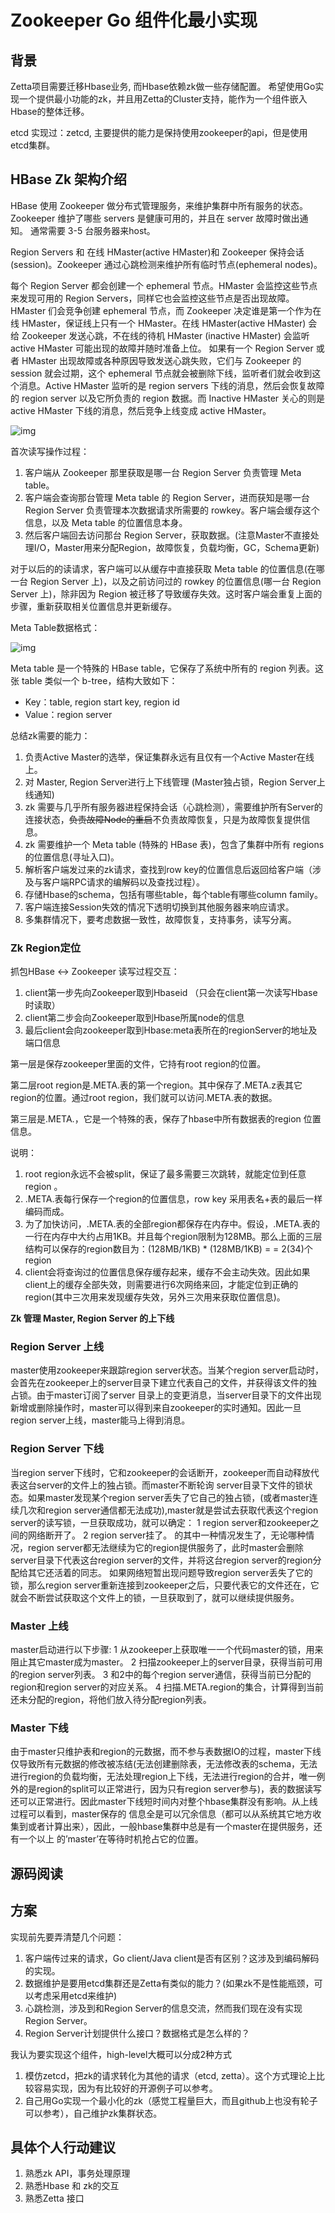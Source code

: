# Zookeeper Go 组件化最小实现

## 背景
Zetta项目需要迁移Hbase业务, 而Hbase依赖zk做一些存储配置。
希望使用Go实现一个提供最小功能的zk，并且用Zetta的Cluster支持，能作为一个组件嵌入Hbase的整体迁移。

etcd 实现过：zetcd, 主要提供的能力是保持使用zookeeper的api，但是使用etcd集群。

## HBase Zk 架构介绍
HBase 使用 Zookeeper 做分布式管理服务，来维护集群中所有服务的状态。Zookeeper 维护了哪些 servers 是健康可用的，并且在 server 故障时做出通知。
通常需要 3-5 台服务器来host。

Region Servers 和 在线 HMaster(active HMaster)和 Zookeeper 保持会话(session)。Zookeeper 通过心跳检测来维护所有临时节点(ephemeral nodes)。

每个 Region Server 都会创建一个 ephemeral 节点。HMaster 会监控这些节点来发现可用的 Region Servers，同样它也会监控这些节点是否出现故障。
HMaster 们会竞争创建 ephemeral 节点，而 Zookeeper 决定谁是第一个作为在线 HMaster，保证线上只有一个 HMaster。在线 HMaster(active HMaster) 会给 Zookeeper 发送心跳，不在线的待机 HMaster (inactive HMaster) 会监听 active HMaster 可能出现的故障并随时准备上位。
如果有一个 Region Server 或者 HMaster 出现故障或各种原因导致发送心跳失败，它们与 Zookeeper 的 session 就会过期，这个 ephemeral 节点就会被删除下线，监听者们就会收到这个消息。Active HMaster 监听的是 region servers 下线的消息，然后会恢复故障的 region server 以及它所负责的 region 数据。而 Inactive HMaster 关心的则是 active HMaster 下线的消息，然后竞争上线变成 active HMaster。

![img](https://pic1.zhimg.com/80/v2-9d4069dbe8462a266992dc0a41888540_1440w.jpg)

首次读写操作过程：
1. 客户端从 Zookeeper 那里获取是哪一台 Region Server 负责管理 Meta table。
2. 客户端会查询那台管理 Meta table 的 Region Server，进而获知是哪一台 Region Server 负责管理本次数据请求所需要的 rowkey。客户端会缓存这个信息，以及 Meta table 的位置信息本身。
3. 然后客户端回去访问那台 Region Server，获取数据。(注意Master不直接处理I/O，Master用来分配Region，故障恢复，负载均衡，GC，Schema更新)

对于以后的的读请求，客户端可以从缓存中直接获取 Meta table 的位置信息(在哪一台 Region Server 上)，以及之前访问过的 rowkey 的位置信息(哪一台 Region Server 上)，除非因为 Region 被迁移了导致缓存失效。这时客户端会重复上面的步骤，重新获取相关位置信息并更新缓存。



Meta Table数据格式：

![img](https://pic4.zhimg.com/80/v2-53f6fe69e79707a8cf95989d15c4f1bb_1440w.jpg)

Meta table 是一个特殊的 HBase table，它保存了系统中所有的 region 列表。这张 table 类似一个 b-tree，结构大致如下：

- Key：table, region start key, region id
- Value：region server



总结zk需要的能力：
1. 负责Active Master的选举，保证集群永远有且仅有一个Active Master在线上。
2. 对 Master, Region Server进行上下线管理 (Master独占锁，Region Server上线通知)
3. zk 需要与几乎所有服务器进程保持会话（心跳检测），需要维护所有Server的连接状态，~~负责故障Node的重启~~不负责故障恢复，只是为故障恢复提供信息。
4. zk 需要维护一个 Meta table (特殊的 HBase 表)，包含了集群中所有 regions 的位置信息(寻址入口)。
5. 解析客户端发过来的zk请求，查找到row key的位置信息后返回给客户端（涉及与客户端RPC请求的编解码以及查找过程）。
6. 存储Hbase的schema，包括有哪些table，每个table有哪些column family。
7. 客户端连接Session失效的情况下透明切换到其他服务器来响应请求。
8. 多集群情况下，要考虑数据一致性，故障恢复，支持事务，读写分离。


### Zk Region定位

抓包HBase <-> Zookeeper 读写过程交互：
1. client第一步先向Zookeeper取到Hbaseid （只会在client第一次读写Hbase时读取）
2. client第二步会向Zookeeper取到Hbase所属node的信息
3. 最后client会向zookeeper取到Hbase:meta表所在的regionServer的地址及端口信息


第一层是保存zookeeper里面的文件，它持有root region的位置。

第二层root region是.META.表的第一个region。其中保存了.META.z表其它region的位置。通过root region，我们就可以访问.META.表的数据。

第三层是.META.，它是一个特殊的表，保存了hbase中所有数据表的region 位置信息。

说明：
1. root region永远不会被split，保证了最多需要三次跳转，就能定位到任意region 。
2. .META.表每行保存一个region的位置信息，row key 采用表名+表的最后一样编码而成。
3. 为了加快访问，.META.表的全部region都保存在内存中。假设，.META.表的一行在内存中大约占用1KB。并且每个region限制为128MB。那么上面的三层结构可以保存的region数目为：(128MB/1KB) * (128MB/1KB) = = 2(34)个region
4. client会将查询过的位置信息保存缓存起来，缓存不会主动失效。因此如果client上的缓存全部失效，则需要进行6次网络来回，才能定位到正确的region(其中三次用来发现缓存失效，另外三次用来获取位置信息)。

**Zk 管理 Master, Region Server 的上下线**

### Region Server 上线
master使用zookeeper来跟踪region server状态。当某个region server启动时，会首先在zookeeper上的server目录下建立代表自己的文件，并获得该文件的独占锁。由于master订阅了server 目录上的变更消息，当server目录下的文件出现新增或删除操作时，master可以得到来自zookeeper的实时通知。因此一旦region server上线，master能马上得到消息。

### Region Server 下线
当region server下线时，它和zookeeper的会话断开，zookeeper而自动释放代表这台server的文件上的独占锁。而master不断轮询 server目录下文件的锁状态。如果master发现某个region server丢失了它自己的独占锁，(或者master连续几次和region server通信都无法成功),master就是尝试去获取代表这个region server的读写锁，一旦获取成功，就可以确定：
1 region server和zookeeper之间的网络断开了。
2 region server挂了。
的其中一种情况发生了，无论哪种情况，region server都无法继续为它的region提供服务了，此时master会删除server目录下代表这台region server的文件，并将这台region server的region分配给其它还活着的同志。
如果网络短暂出现问题导致region server丢失了它的锁，那么region server重新连接到zookeeper之后，只要代表它的文件还在，它就会不断尝试获取这个文件上的锁，一旦获取到了，就可以继续提供服务。


### Master 上线
master启动进行以下步骤:
1 从zookeeper上获取唯一一个代码master的锁，用来阻止其它master成为master。
2 扫描zookeeper上的server目录，获得当前可用的region server列表。
3 和2中的每个region server通信，获得当前已分配的region和region server的对应关系。
4 扫描.META.region的集合，计算得到当前还未分配的region，将他们放入待分配region列表。

### Master 下线
由于master只维护表和region的元数据，而不参与表数据IO的过程，master下线仅导致所有元数据的修改被冻结(无法创建删除表，无法修改表的schema，无法进行region的负载均衡，无法处理region上下线，无法进行region的合并，唯一例外的是region的split可以正常进行，因为只有region server参与)，表的数据读写还可以正常进行。因此master下线短时间内对整个hbase集群没有影响。从上线过程可以看到，master保存的 信息全是可以冗余信息（都可以从系统其它地方收集到或者计算出来），因此，一般hbase集群中总是有一个master在提供服务，还有一个以上 的’master’在等待时机抢占它的位置。



## 源码阅读



## 方案
实现前先要弄清楚几个问题：
1. 客户端传过来的请求，Go client/Java client是否有区别？这涉及到编码解码的实现。
2. 数据维护是要用etcd集群还是Zetta有类似的能力？(如果zk不是性能瓶颈，可以考虑采用etcd来维护)
3. 心跳检测，涉及到和Region Server的信息交流，然而我们现在没有实现Region Server。
4. Region Server计划提供什么接口？数据格式是怎么样的？

我认为要实现这个组件，high-level大概可以分成2种方式
1. 模仿zetcd，把zk的请求转化为其他的请求（etcd, zetta）。这个方式理论上比较容易实现，因为有比较好的开源例子可以参考。
2. 自己用Go实现一个最小化的zk（感觉工程量巨大，而且github上也没有轮子可以参考），自己维护zk集群状态。


## 具体个人行动建议
1. 熟悉zk API，事务处理原理
2. 熟悉Hbase 和 zk的交互
3. 熟悉Zetta 接口





